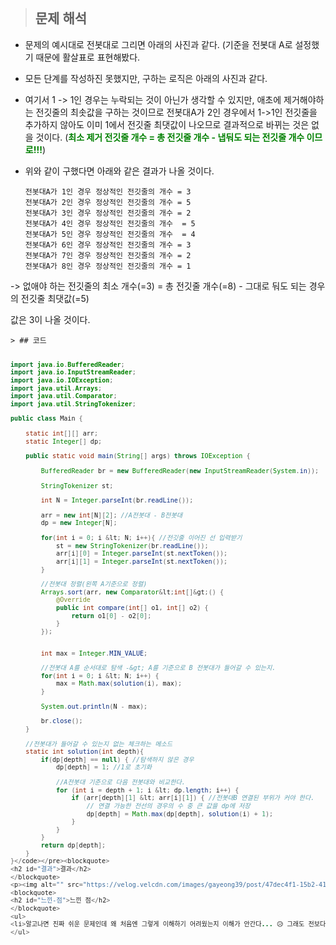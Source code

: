 <p><img alt="" src="https://velog.velcdn.com/images/gayeong39/post/d76c9988-2bca-49bb-bccc-58e057c161e7/image.png" /></p>
<blockquote>
<h2 id="문제-해석">문제 해석</h2>
</blockquote>
<ul>
<li><p>문제의 예시대로 전봇대로 그리면 아래의 사진과 같다. (기준을 전봇대 A로 설정했기 때문에 활살표로 표현해봤다.
<img alt="" src="https://velog.velcdn.com/images/gayeong39/post/7e635a65-144d-4049-9d54-f62ddc3bdaa6/image.png" /></p>
</li>
<li><p>모든 단계를 작성하진 못했지만, 구하는 로직은 아래의 사진과 같다.
<img alt="" src="https://velog.velcdn.com/images/gayeong39/post/8ca61b18-82e1-4bb0-ba45-e4aecaf60f08/image.png" /></p>
</li>
<li><p>여기서 1 -&gt; 1인 경우는 누락되는 것이 아닌가 생각할 수 있지만, 애초에 제거해야하는 전깃줄의 최솟값을 구하는 것이므로 전봇대A가 2인 경우에서 1-&gt;1인 전깃줄을 추가하지 않아도 이미 1에서 전깃줄 최댓값이 나오므로 결과적으로 바뀌는 것은 없을 것이다. (<span style="color: green;"><strong>최소 제거 전깃줄 개수 = 총 전깃줄 개수 - 냅둬도 되는 전깃줄 개수 이므로!!!</strong></span>)</p>
</li>
<li><p>위와 같이 구했다면 아래와 같은 결과가 나올 것이다.</p>
<pre><code>전봇대A가 1인 경우 정상적인 전깃줄의 개수 = 3
전봇대A가 2인 경우 정상적인 전깃줄의 개수 = 5
전봇대A가 3인 경우 정상적인 전깃줄의 개수 = 2
전봇대A가 4인 경우 정상적인 전깃줄의 개수  = 5
전봇대A가 5인 경우 정상적인 전깃줄의 개수  = 4
전봇대A가 6인 경우 정상적인 전깃줄의 개수 = 3
전봇대A가 7인 경우 정상적인 전깃줄의 개수 = 2
전봇대A가 8인 경우 정상적인 전깃줄의 개수 = 1
</code></pre></li>
</ul>
<p>-&gt; 없애야 하는 전깃줄의 최소 개수(=3) =  총 전깃줄 개수(=8) - 그대로 둬도 되는 경우의 전깃줄 최댓값(=5) </p>
<p>값은 3이 나올 것이다.</p>
<pre><code>&gt; ## 코드

```java
import java.io.BufferedReader;
import java.io.InputStreamReader;
import java.io.IOException;
import java.util.Arrays;
import java.util.Comparator;
import java.util.StringTokenizer;

public class Main {

    static int[][] arr;
    static Integer[] dp;

    public static void main(String[] args) throws IOException {

        BufferedReader br = new BufferedReader(new InputStreamReader(System.in));

        StringTokenizer st;

        int N = Integer.parseInt(br.readLine());

        arr = new int[N][2]; //A전봇대 - B전봇대
        dp = new Integer[N];

        for(int i = 0; i &lt; N; i++){ //전깃줄 이어진 선 입력받기
            st = new StringTokenizer(br.readLine());
            arr[i][0] = Integer.parseInt(st.nextToken());
            arr[i][1] = Integer.parseInt(st.nextToken());
        }

        //전봇대 정렬(왼쪽 A기준으로 정렬)
        Arrays.sort(arr, new Comparator&lt;int[]&gt;() {
            @Override
            public int compare(int[] o1, int[] o2) {
                return o1[0] - o2[0];
            }
        });


        int max = Integer.MIN_VALUE;

        //전봇대 A를 순서대로 탐색 -&gt; A를 기준으로 B 전봇대가 들어갈 수 있는지.
        for(int i = 0; i &lt; N; i++) {
            max = Math.max(solution(i), max);
        }

        System.out.println(N - max);

        br.close();
    }

    //전봇대가 들어갈 수 있는지 없는 체크하는 메소드
    static int solution(int depth){
        if(dp[depth] == null) { //탐색하지 않은 경우
            dp[depth] = 1; //1로 초기화

            //A전봇대 기준으로 다음 전봇대와 비교한다.
            for (int i = depth + 1; i &lt; dp.length; i++) {
                if (arr[depth][1] &lt; arr[i][1]) { //전봇대B 연결된 부위가 커야 한다.
                    // 연결 가능한 전선의 경우의 수 중 큰 값을 dp에 저장
                    dp[depth] = Math.max(dp[depth], solution(i) + 1);
                }
            }
        }
        return dp[depth];
    }
}</code></pre><blockquote>
<h2 id="결과">결과</h2>
</blockquote>
<p><img alt="" src="https://velog.velcdn.com/images/gayeong39/post/47dec4f1-15b2-4118-b8c2-e279c996e11b/image.png" /></p>
<blockquote>
<h2 id="느낀-점">느낀 점</h2>
</blockquote>
<ul>
<li>알고나면 진짜 쉬운 문제인데 왜 처음엔 그렇게 이해하기 어려웠는지 이해가 안간다... 😥 그래도 전보다 동적계획법에 대해 문제 이해하는 속도가 빨라진 것 같아서 뿌듯...🙆🏻‍♀️</li>
</ul>